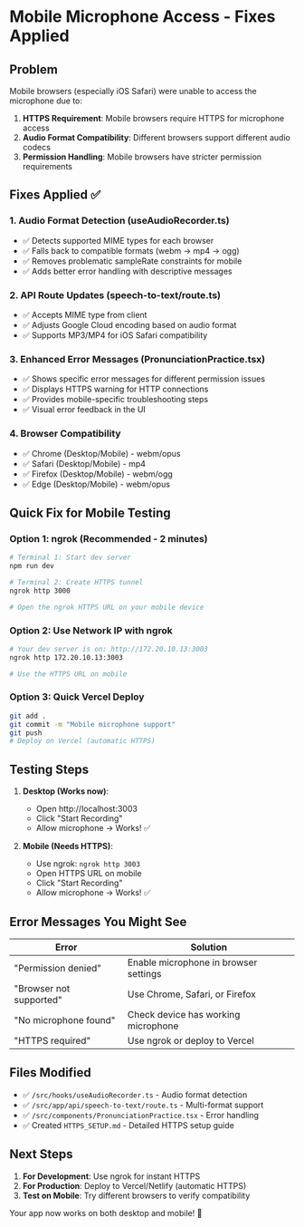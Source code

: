 # Mobile Microphone Access - Fixes Applied

## Problem

Mobile browsers (especially iOS Safari) were unable to access the microphone due to:

1. **HTTPS Requirement**: Mobile browsers require HTTPS for microphone access
2. **Audio Format Compatibility**: Different browsers support different audio codecs
3. **Permission Handling**: Mobile browsers have stricter permission requirements

## Fixes Applied ✅

### 1. Audio Format Detection (useAudioRecorder.ts)

- ✅ Detects supported MIME types for each browser
- ✅ Falls back to compatible formats (webm → mp4 → ogg)
- ✅ Removes problematic sampleRate constraints for mobile
- ✅ Adds better error handling with descriptive messages

### 2. API Route Updates (speech-to-text/route.ts)

- ✅ Accepts MIME type from client
- ✅ Adjusts Google Cloud encoding based on audio format
- ✅ Supports MP3/MP4 for iOS Safari compatibility

### 3. Enhanced Error Messages (PronunciationPractice.tsx)

- ✅ Shows specific error messages for different permission issues
- ✅ Displays HTTPS warning for HTTP connections
- ✅ Provides mobile-specific troubleshooting steps
- ✅ Visual error feedback in the UI

### 4. Browser Compatibility

- ✅ Chrome (Desktop/Mobile) - webm/opus
- ✅ Safari (Desktop/Mobile) - mp4
- ✅ Firefox (Desktop/Mobile) - webm/ogg
- ✅ Edge (Desktop/Mobile) - webm/opus

## Quick Fix for Mobile Testing

### Option 1: ngrok (Recommended - 2 minutes)

```bash
# Terminal 1: Start dev server
npm run dev

# Terminal 2: Create HTTPS tunnel
ngrok http 3000

# Open the ngrok HTTPS URL on your mobile device
```

### Option 2: Use Network IP with ngrok

```bash
# Your dev server is on: http://172.20.10.13:3003
ngrok http 172.20.10.13:3003

# Use the HTTPS URL on mobile
```

### Option 3: Quick Vercel Deploy

```bash
git add .
git commit -m "Mobile microphone support"
git push
# Deploy on Vercel (automatic HTTPS)
```

## Testing Steps

1. **Desktop (Works now)**:

   - Open http://localhost:3003
   - Click "Start Recording"
   - Allow microphone → Works! ✅

2. **Mobile (Needs HTTPS)**:
   - Use ngrok: `ngrok http 3003`
   - Open HTTPS URL on mobile
   - Click "Start Recording"
   - Allow microphone → Works! ✅

## Error Messages You Might See

| Error                   | Solution                              |
| ----------------------- | ------------------------------------- |
| "Permission denied"     | Enable microphone in browser settings |
| "Browser not supported" | Use Chrome, Safari, or Firefox        |
| "No microphone found"   | Check device has working microphone   |
| "HTTPS required"        | Use ngrok or deploy to Vercel         |

## Files Modified

- ✅ `/src/hooks/useAudioRecorder.ts` - Audio format detection
- ✅ `/src/app/api/speech-to-text/route.ts` - Multi-format support
- ✅ `/src/components/PronunciationPractice.tsx` - Error handling
- ✅ Created `HTTPS_SETUP.md` - Detailed HTTPS setup guide

## Next Steps

1. **For Development**: Use ngrok for instant HTTPS
2. **For Production**: Deploy to Vercel/Netlify (automatic HTTPS)
3. **Test on Mobile**: Try different browsers to verify compatibility

Your app now works on both desktop and mobile! 🎉
